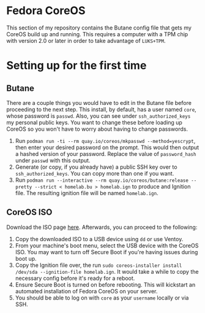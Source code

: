 # Fedora CoreOS
This section of my repository contains the Butane config file that gets my CoreOS build up and running. This requires a computer with a TPM chip with version 2.0 or later in order to take advantage of `LUKS+TPM`.

# Setting up for the first time

## Butane
There are a couple things you would have to edit in the Butane file before proceeding to the next step. This install, by default, has a user named `core`, whose password is `passwd`. Also, you can see under `ssh_authorized_keys` my personal public keys. You want to change these before loading up CoreOS so you won't have to worry about having to change passwords.
1. Run `podman run -ti --rm quay.io/coreos/mkpasswd --method=yescrypt`, then enter your desired password on the prompt. This would then output a hashed version of your password. Replace the value of `password_hash` under `passwd` with this output.
2. Generate (or copy, if you already have) a public SSH key over to `ssh_authorized_keys`. You can copy more than one if you want.
3. Run `podman run --interactive --rm quay.io/coreos/butane:release --pretty --strict < homelab.bu > homelab.ign` to produce and Ignition file. The resulting ignition file will be named `homelab.ign`.

## CoreOS ISO
Download the ISO page [here](https://fedoraproject.org/coreos/download?stream=stable#baremetal). Afterwards, you can proceed to the following:
1. Copy the downloaded ISO to a USB device using `dd` or use Ventoy.
2. From your machine's boot menu, select the USB device with the CoreOS ISO. You may want to turn off Secure Boot if you're having issues during boot up.
3. Copy the Ignition file over, the run `sudo coreos-installer install /dev/sda --ignition-file homelab.ign`. It would take a while to copy the necessary config before it's ready for a reboot.
4. Ensure Secure Boot is turned on before rebooting. This will kickstart an automated installation of Fedora CoreOS on your server.
5. You should be able to log on with `core` as your `username` locally or via SSH.
